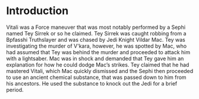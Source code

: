 # Introduction

Vitali was a Force maneuver that was most notably performed by a Sephi named Tey Sirrek or so he claimed.
Tey Sirrek was caught robbing from a Bpfasshi Truthslayer and was chased by Jedi Knight Vildar Mac.
Tey was investigating the murder of V'kara, however, he was spotted by Mac, who had assumed that Tey was behind the murder and proceeded to attack him with a lightsaber.
Mac was in shock and demanded that Tey gave him an explanation for how he could dodge Mac’s strikes.
Tey claimed that he had mastered Vitali, which Mac quickly dismissed and the Sephi then proceeded to use an ancient chemical substance, that was passed down to him from his ancestors.
He used the substance to knock out the Jedi for a brief period.
